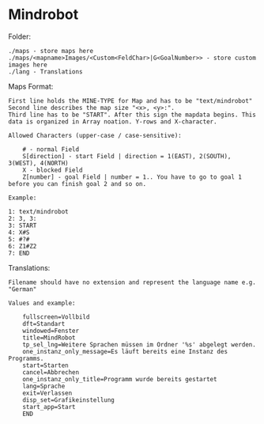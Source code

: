 Mindrobot
=========

Folder:

	./maps - store maps here
	./maps/<mapname>Images/<Custom<FeldChar>|G<GoalNumber>> - store custom images here
	./lang - Translations

Maps Format:

	First line holds the MINE-TYPE for Map and has to be "text/mindrobot"
	Second line describes the map size "<x>, <y>:".
	Third line has to be "START". After this sign the mapdata begins. This data is organized in Array noation. Y-rows and X-character.
	
	Allowed Characters (upper-case / case-sensitive):
		
		# - normal Field
		S[direction] - start Field | direction = 1(EAST), 2(SOUTH), 3(WEST), 4(NORTH)
		X - blocked Field
		Z[number] - goal Field | number = 1.. You have to go to goal 1 before you can finish goal 2 and so on.
	
	Example:
	
	1: text/mindrobot
	2: 3, 3:
	3: START
	4: X#S
	5: #?#
	6: Z1#Z2
	7: END
	
Translations:
	
	Filename should have no extension and represent the language name e.g. "German"
	
	Values and example:
	
		fullscreen=Vollbild
		dft=Standart
		windowed=Fenster
		title=MindRobot
		tp_sel_lng=Weitere Sprachen müssen im Ordner '%s' abgelegt werden.
		one_instanz_only_message=Es läuft bereits eine Instanz des Programms.
		start=Starten
		cancel=Abbrechen
		one_instanz_only_title=Programm wurde bereits gestartet
		lang=Sprache
		exit=Verlassen
		disp_set=Grafikeinstellung
		start_app=Start
		END